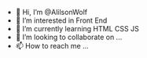 - 👋 Hi, I’m @AlilsonWolf
- 👀 I’m interested in Front End
- 🌱 I’m currently learning  HTML CSS JS
- 💞️ I’m looking to collaborate on ...
- 📫 How to reach me ...

<!---
AlilsonWolf/AlilsonWolf is a ✨ special ✨ repository because its `README.md` (this file) appears on your GitHub profile.
You can click the Preview link to take a look at your changes.
--->
